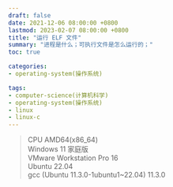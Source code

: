 ```yaml
---
draft: false
date: 2021-12-06 08:00:00 +0800
lastmod: 2023-02-07 08:00:00 +0800
title: "运行 ELF 文件"
summary: "进程是什么；可执行文件是怎么运行的；"
toc: true

categories:
- operating-system(操作系统)

tags:
- computer-science(计算机科学)
- operating-system(操作系统)
- linux
- linux-c
---
```


> CPU AMD64(x86_64)<br/>
> Windows 11 家庭版<br/>
> VMware Workstation Pro 16<br/>
> Ubuntu 22.04<br/>
> gcc (Ubuntu 11.3.0-1ubuntu1~22.04) 11.3.0



